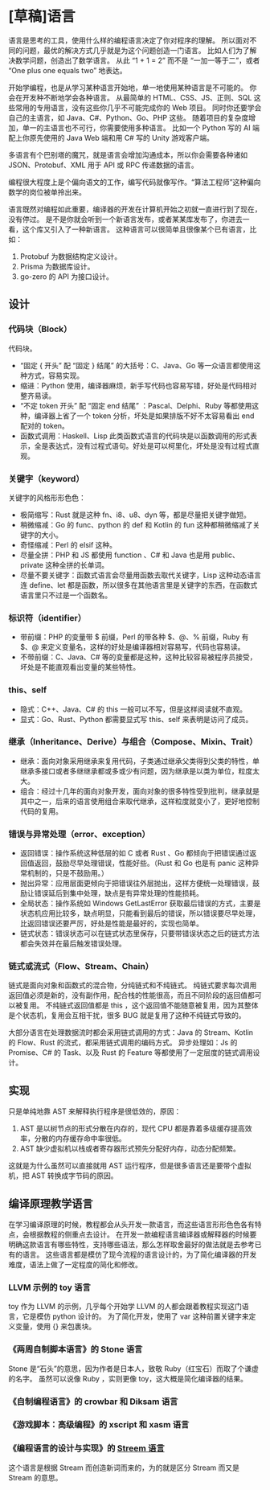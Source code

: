 # [草稿]语言

语言是思考的工具，使用什么样的编程语言决定了你对程序的理解。
所以面对不同的问题，最优的解决方式几乎就是为这个问题创造一门语言。
比如人们为了解决数学问题，创造出了数学语言。
从此 “1 + 1 = 2” 而不是 “一加一等于二”，或者 “One plus one equals two” 地表达。

开始学编程，也是从学习某种语言开始地，单一地使用某种语言是不可能的。
你会在开发种不断地学会各种语言。
从最简单的 HTML、CSS、JS、正则、SQL 这些常用的专用语言，没有这些你几乎不可能完成你的 Web 项目。
同时你还要学会自己的主语言，如 Java、C#、Python、Go、PHP 这些。
随着项目的复杂度增加，单一的主语言也不可行，你需要使用多种语言。
比如一个 Python 写的 AI 端配上你原先使用的 Java Web 端和用 C# 写的 Unity 游戏客户端。

多语言有个巴别塔的魔咒，就是语言会增加沟通成本，所以你会需要各种诸如 JSON、Protobuf、XML 用于 API 或 RPC 传递数据的语言。

编程很大程度上是个偏向语文的工作，编写代码就像写作。“算法工程师”这种偏向数学的岗位被单拎出来。

语言既然对编程如此重要，编译器的开发在计算机开始之初就一直进行到了现在，没有停过。
是不是你就会听到一个新语言发布，或者某某库发布了，你进去一看，这个库又引入了一种新语言。
这种语言可以很简单且很像某个已有语言，比如：

1. Protobuf 为数据结构定义设计。
2. Prisma 为数据库设计。
3. go-zero 的 API 为接口设计。

## 设计

### 代码块（Block）

代码块。

- “固定 { 开头” 配 “固定 } 结尾” 的大括号：C、Java、Go 等一众语言都使用这种方式，容易实现。
- 缩进：Python 使用，编译器麻烦，新手写代码也容易写错，好处是代码相对整齐易读。
- “不定 token 开头” 配 “固定 end 结尾” ：Pascal、Delphi、Ruby 等都使用这种，编译器上省了一个 token 分析，坏处是如果排版不好不太容易看出 end 配对的 token。
- 函数式调用：Haskell、Lisp 此类函数式语言的代码块是以函数调用的形式表示，全是表达式，没有过程式语句。好处是可以柯里化，坏处是没有过程式直观。

### 关键字（keyword）

关键字的风格形形色色：

- 极简缩写：Rust 就是这种 fn、i8、u8、dyn 等，都是尽量把关键字做短。
- 稍微缩减：Go 的 func、python 的 def 和 Kotlin 的 fun 这种都稍微缩减了关键字的大小。
- 奇怪缩减：Perl 的 elsif 这种。
- 尽量全拼：PHP 和 JS 都使用 function 、C# 和 Java 也是用 public、private 这种全拼的长单词。
- 尽量不要关键字：函数式语言会尽量用函数去取代关键字，Lisp 这种动态语言连 define、let 都是函数，所以很多在其他语言里是关键字的东西，在函数式语言里只不过是一个函数名。

### 标识符（identifier）

- 带前缀：PHP 的变量带 $ 前缀，Perl 的带各种 $、@、% 前缀，Ruby 有 $、@ 来定义变量名，这样的好处是编译器相对容易写，代码也容易读。
- 不带前缀：C、Java、C# 等的变量都是这种，这种比较容易被程序员接受，坏处是不能直观看出变量的某些特性。

### this、self

- 隐式：C++、Java、C# 的 this 一般可以不写，但是这样阅读就不直观。
- 显式：Go、Rust、Python 都需要显式写 this、self 来表明是访问了成员。

### 继承（Inheritance、Derive）与组合（Compose、Mixin、Trait）

- 继承：面向对象采用继承来复用代码，子类通过继承父类得到父类的特性，单继承多接口或者多继继承都或多或少有问题，因为继承是以类为单位，粒度太大。
- 组合：经过十几年的面向对象开发，面向对象的很多特性受到批判，继承就是其中之一，后来的语言使用组合来取代继承，这样粒度就变小了，更好地控制代码的复用。

### 错误与异常处理（error、exception）

- 返回错误：操作系统这种低层的如 C 或者 Rust 、Go 都倾向于把错误通过返回值返回，鼓励尽早处理错误，性能好些。（Rust 和 Go 也是有 panic 这种异常机制的，只是不鼓励用。）
- 抛出异常：应用层面更倾向于把错误往外层抛出，这样方便统一处理错误，鼓励让错误延后到集中处理，缺点是有异常处理的性能损耗。
- 全局状态：操作系统如 Windows GetLastError 获取最后错误的方式，主要是状态机应用比较多，缺点明显，只能看到最后的错误，所以错误要尽早处理，比返回错误还要严厉，好处是性能是最好的，实现也简单。
- 链式状态：错误状态可以在链式状态里保存，只要带错误状态之后的链式方法都会失效并在最后触发错误处理。

### 链式或流式（Flow、Stream、Chain）

链式是面向对象和函数式的混合物，分纯链式和不纯链式。
纯链式要求每次调用返回值必须是新的，没有副作用，配合栈的性能很高，而且不同阶段的返回值都可以被复用。
不纯链式返回值都是 this ，这个返回值不能随意被复用，因为其整体是个状态机，复用会互相干扰，很多 BUG 就是复用了这种不纯链式导致的。

大部分语言在处理数据流时都会采用链式调用的方式：Java 的 Stream、Kotlin 的 Flow、Rust 的流式，都采用链式调用的编码方式。
异步处理如：Js 的 Promise、C# 的 Task、以及 Rust 的 Feature 等都使用了一定层度的链式调用设计。

## 实现

只是单纯地靠 AST 来解释执行程序是很低效的，原因：

1. AST 是以树节点的形式分散在内存的，现代 CPU 都是靠着多级缓存提高效率，分散的内存缓存命中率很低。
2. AST 缺少虚拟机以栈或者寄存器形式预先分配好内存，动态分配频繁。

这就是为什么虽然可以直接就用 AST 运行程序，但是很多语言还是要带个虚拟机，把 AST 转换成字节码的原因。

## 编译原理教学语言

在学习编译原理的时候，教程都会从头开发一款语言，而这些语言形形色色各有特点，会根据教程的侧重点去设计。
在开发一款编程语言编译器或解释器的时候要明确这款语言有哪些特性，支持哪些语法，那么怎样取舍最好的做法就是去参考已有的语言。
这些语言都是模仿了现今流程的语言设计的，为了简化编译器的开发难度，语法上做了一定程度的简化和修改。

### LLVM 示例的 toy 语言

toy 作为 LLVM 的示例，几乎每个开始学 LLVM 的人都会跟着教程实现这门语言，它是模仿 python 设计的。
为了简化开发，使用了 var 这种前置关键字来定义变量，使用 {} 来包裹块。

### 《两周自制脚本语言》的 Stone 语言

Stone 是“石头”的意思，因为作者是日本人，致敬 Ruby（红宝石）而取了个谦虚的名字。
虽然可以说像 Ruby ，实则更像 toy，这大概是简化编译器的结果。

### 《自制编程语言》的 crowbar 和 Diksam 语言

### 《游戏脚本：高级编程》的 xscript 和 xasm 语言

### 《编程语言的设计与实现》的 [Streem 语言](https://github.com/matz/streem)

这个语言是根据 Stream 而创造新词而来的，为的就是区分 Stream 而又是 Stream 的意思。

